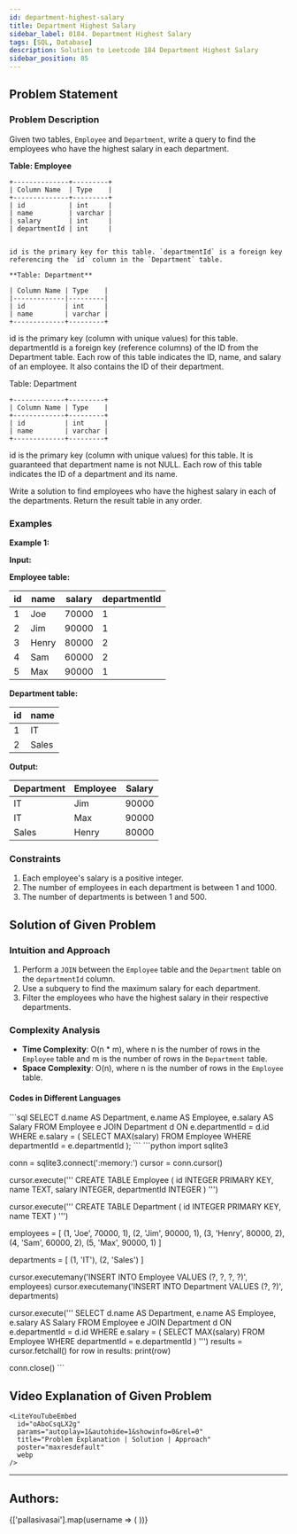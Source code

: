 ```yaml
---
id: department-highest-salary
title: Department Highest Salary
sidebar_label: 0184. Department Highest Salary
tags: [SQL, Database]
description: Solution to Leetcode 184 Department Highest Salary
sidebar_position: 85
---
```


## Problem Statement 

### Problem Description

Given two tables, `Employee` and `Department`, write a query to find the employees who have the highest salary in each department.

**Table: Employee**

```
+--------------+---------+
| Column Name  | Type    |
+--------------+---------+
| id           | int     |
| name         | varchar |
| salary       | int     |
| departmentId | int     |


id is the primary key for this table. `departmentId` is a foreign key referencing the `id` column in the `Department` table.

**Table: Department**

| Column Name | Type    |
|-------------|---------|
| id          | int     |
| name        | varchar |
+-------------+---------+
```
id is the primary key (column with unique values) for this table.
departmentId is a foreign key (reference columns) of the ID from the Department table.
Each row of this table indicates the ID, name, and salary of an employee. It also contains the ID of their department.
 

Table: Department
```
+-------------+---------+
| Column Name | Type    |
+-------------+---------+
| id          | int     |
| name        | varchar |
+-------------+---------+
```

id is the primary key (column with unique values) for this table. It is guaranteed that department name is not NULL.
Each row of this table indicates the ID of a department and its name.

Write a solution to find employees who have the highest salary in each of the departments. Return the result table in any order.

### Examples

**Example 1:**

**Input:**

**Employee table:**

| id  | name  | salary | departmentId |
| --- | ----- | ------ | ------------ |
| 1   | Joe   | 70000  | 1            |
| 2   | Jim   | 90000  | 1            |
| 3   | Henry | 80000  | 2            |
| 4   | Sam   | 60000  | 2            |
| 5   | Max   | 90000  | 1            |

**Department table:**

| id  | name  |
| --- | ----- |
| 1   | IT    |
| 2   | Sales |

**Output:**

| Department | Employee | Salary |
|------------|----------|--------|
| IT         | Jim      | 90000  |
| IT         | Max      | 90000  |
| Sales      | Henry    | 80000  |

### Constraints

1. Each employee's salary is a positive integer.
2. The number of employees in each department is between 1 and 1000.
3. The number of departments is between 1 and 500.

## Solution of Given Problem

### Intuition and Approach

1. Perform a `JOIN` between the `Employee` table and the `Department` table on the `departmentId` column.
2. Use a subquery to find the maximum salary for each department.
3. Filter the employees who have the highest salary in their respective departments.

### Complexity Analysis

- **Time Complexity**: O(n * m), where n is the number of rows in the `Employee` table and m is the number of rows in the `Department` table.
- **Space Complexity**: O(n), where n is the number of rows in the `Employee` table.

#### Codes in Different Languages

<Tabs>
  <TabItem value="SQL" label="SQL" default>
  <SolutionAuthor name="@pallasivasai"/>
   ```sql
   SELECT d.name AS Department, e.name AS Employee, e.salary AS Salary
   FROM Employee e
   JOIN Department d ON e.departmentId = d.id
   WHERE e.salary = (
       SELECT MAX(salary)
       FROM Employee
       WHERE departmentId = e.departmentId
   );
    ```

  </TabItem>
  <TabItem value="Python" label="Python"> 
  <SolutionAuthor name="@Ajay-Dhangar"/>
   ```python
   import sqlite3

   conn = sqlite3.connect(':memory:')
   cursor = conn.cursor()

   cursor.execute('''
   CREATE TABLE Employee (
       id INTEGER PRIMARY KEY,
       name TEXT,
       salary INTEGER,
       departmentId INTEGER
   )
   ''')

   cursor.execute('''
   CREATE TABLE Department (
       id INTEGER PRIMARY KEY,
       name TEXT
   )
   ''')

   employees = [
       (1, 'Joe', 70000, 1),
       (2, 'Jim', 90000, 1),
       (3, 'Henry', 80000, 2),
       (4, 'Sam', 60000, 2),
       (5, 'Max', 90000, 1)
   ]

   departments = [
       (1, 'IT'),
       (2, 'Sales')
   ]

   cursor.executemany('INSERT INTO Employee VALUES (?, ?, ?, ?)', employees)
   cursor.executemany('INSERT INTO Department VALUES (?, ?)', departments)

   cursor.execute('''
   SELECT d.name AS Department, e.name AS Employee, e.salary AS Salary
   FROM Employee e
   JOIN Department d ON e.departmentId = d.id
   WHERE e.salary = (
       SELECT MAX(salary)
       FROM Employee
       WHERE departmentId = e.departmentId
   )
   ''')
   results = cursor.fetchall()
   for row in results:
       print(row)

   conn.close()
    ```

  </TabItem>
</Tabs>

## Video Explanation of Given Problem

    <LiteYouTubeEmbed
      id="oAboCsqLX2g"
      params="autoplay=1&autohide=1&showinfo=0&rel=0"
      title="Problem Explanation | Solution | Approach"
      poster="maxresdefault"
      webp 
    />

---

<h2>Authors:</h2>

<div style={{display: 'flex', flexWrap: 'wrap', justifyContent: 'space-between', gap: '10px'}}>
{['pallasivasai'].map(username => (
 <Author key={username} username={username} />
))}
</div>